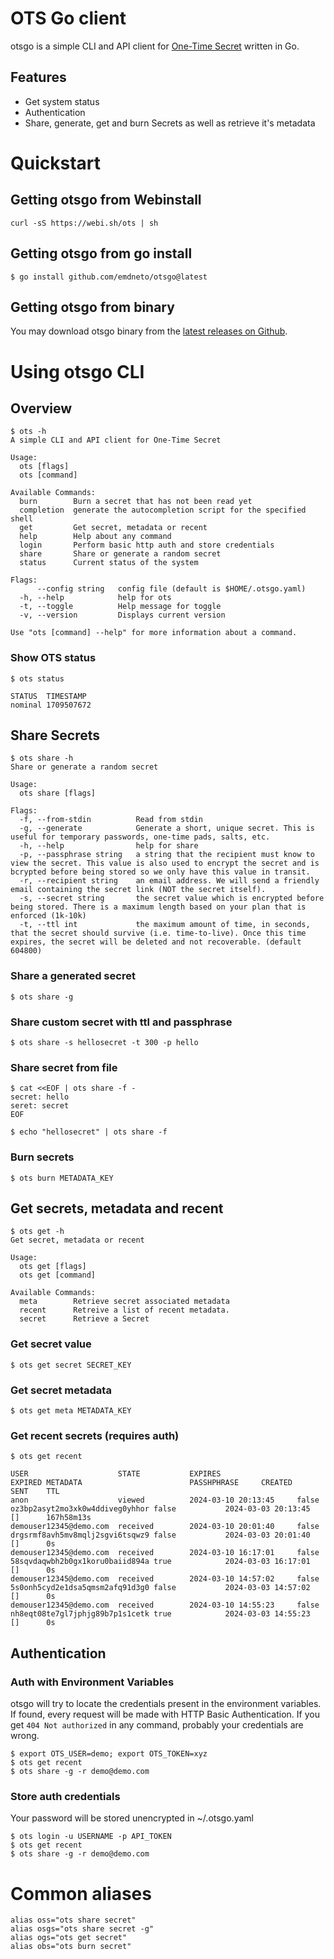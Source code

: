 # OTS Go client

otsgo is a simple CLI and API client for [One-Time Secret](https://onetimesecret.com/) written in Go. 

## Features

* Get system status
* Authentication
* Share, generate, get and burn Secrets as well as retrieve it's metadata

# Quickstart

## Getting otsgo from Webinstall

```
curl -sS https://webi.sh/ots | sh
```

## Getting otsgo from go install

```
$ go install github.com/emdneto/otsgo@latest
```

## Getting otsgo from binary
You may download otsgo binary from the [latest releases on Github](https://github.com/emdneto/otsgo/releases/latest).

# Using otsgo CLI

## Overview 
```
$ ots -h
A simple CLI and API client for One-Time Secret

Usage:
  ots [flags]
  ots [command]

Available Commands:
  burn        Burn a secret that has not been read yet
  completion  generate the autocompletion script for the specified shell
  get         Get secret, metadata or recent
  help        Help about any command
  login       Perform basic http auth and store credentials
  share       Share or generate a random secret
  status      Current status of the system

Flags:
      --config string   config file (default is $HOME/.otsgo.yaml)
  -h, --help            help for ots
  -t, --toggle          Help message for toggle
  -v, --version         Displays current version

Use "ots [command] --help" for more information about a command.
```

### Show OTS status

```
$ ots status

STATUS 	TIMESTAMP
nominal	1709507672
```

## Share Secrets 

```
$ ots share -h
Share or generate a random secret

Usage:
  ots share [flags]

Flags:
  -f, --from-stdin          Read from stdin
  -g, --generate            Generate a short, unique secret. This is useful for temporary passwords, one-time pads, salts, etc.
  -h, --help                help for share
  -p, --passphrase string   a string that the recipient must know to view the secret. This value is also used to encrypt the secret and is bcrypted before being stored so we only have this value in transit.
  -r, --recipient string    an email address. We will send a friendly email containing the secret link (NOT the secret itself).
  -s, --secret string       the secret value which is encrypted before being stored. There is a maximum length based on your plan that is enforced (1k-10k)
  -t, --ttl int             the maximum amount of time, in seconds, that the secret should survive (i.e. time-to-live). Once this time expires, the secret will be deleted and not recoverable. (default 604800)
```

### Share a generated secret

```
$ ots share -g
```

### Share custom secret with ttl and passphrase

```
$ ots share -s hellosecret -t 300 -p hello
```

### Share secret from file
```
$ cat <<EOF | ots share -f -
secret: hello
seret: secret
EOF

$ echo "hellosecret" | ots share -f
```

### Burn secrets
```
$ ots burn METADATA_KEY
```

## Get secrets, metadata and recent
```
$ ots get -h
Get secret, metadata or recent

Usage:
  ots get [flags]
  ots get [command]

Available Commands:
  meta        Retrieve secret associated metadata
  recent      Retreive a list of recent metadata.
  secret      Retrieve a Secret

```

### Get secret value
```
$ ots get secret SECRET_KEY
```
### Get secret metadata
```
$ ots get meta METADATA_KEY
```
### Get recent secrets (requires auth)
```
$ ots get recent

USER                    STATE           EXPIRES                 EXPIRED METADATA                        PASSHPHRASE     CREATED                 SENT    TTL       
anon                    viewed          2024-03-10 20:13:45     false   oz3bp2asyt2mo3xk0w4ddiveg0yhhor false           2024-03-03 20:13:45     []      167h58m13s
demouser12345@demo.com  received        2024-03-10 20:01:40     false   drgsrmf8avh5mv8mqlj2sgvi6tsqwz9 false           2024-03-03 20:01:40     []      0s        
demouser12345@demo.com  received        2024-03-10 16:17:01     false   58sqvdaqwbh2b0gx1koru0baiid894a true            2024-03-03 16:17:01     []      0s        
demouser12345@demo.com  received        2024-03-10 14:57:02     false   5s0onh5cyd2e1dsa5qmsm2afq91d3g0 false           2024-03-03 14:57:02     []      0s        
demouser12345@demo.com  received        2024-03-10 14:55:23     false   nh8eqt08te7gl7jphjg89b7p1s1cetk true            2024-03-03 14:55:23     []      0s        
```

## Authentication

### Auth with Environment Variables

otsgo will try to locate the credentials present in the environment variables. If found, every request will be made with HTTP Basic Authentication. If you get `404 Not authorized` in any command, probably your credentials are wrong.

```
$ export OTS_USER=demo; export OTS_TOKEN=xyz
$ ots get recent
$ ots share -g -r demo@demo.com
```
### Store auth credentials
Your password will be stored unencrypted in ~/.otsgo.yaml
```
$ ots login -u USERNAME -p API_TOKEN
$ ots get recent
$ ots share -g -r demo@demo.com
```

# Common aliases
```
alias oss="ots share secret"
alias osgs="ots share secret -g"
alias ogs="ots get secret"
alias obs="ots burn secret"
```